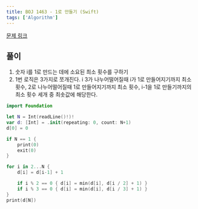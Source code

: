 ```yaml
---
title: BOJ 1463 - 1로 만들기 (Swift)
tags: ['Algorithm']
---
```


[문제 링크](https://www.acmicpc.net/problem/1463)

## 풀이

1. 숫자 i를 1로 만드는 데에 소요된 최소 횟수를 구하기
2. 1번 로직은 3가지로 쪼개진다. i 3가 나누어떨어질때 i가 1로 만들어지기까지 최소 횟수, 2로 나누어떨어질때 1로 만들어지기까지 최소 횟수, i-1을 1로 만들기까지의 최소 횟수 세개 중 최솟값에 해당한다.

```swift
import Foundation

let N = Int(readLine()!)!
var d: [Int] = .init(repeating: 0, count: N+1)
d[0] = 0

if N == 1 {
    print(0)
    exit(0)
}

for i in 2...N {
    d[i] = d[i-1] + 1

    if i % 2 == 0 { d[i] = min(d[i], d[i / 2] + 1) }
    if i % 3 == 0 { d[i] = min(d[i], d[i / 3] + 1) }
}
print(d[N])
```
